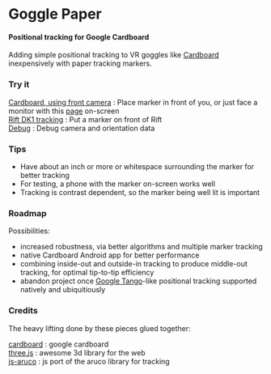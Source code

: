 Goggle Paper
============

#### Positional tracking for Google Cardboard ####

Adding simple positional tracking to VR goggles like [Cardboard](https://developers.google.com/cardboard/) inexpensively with paper tracking markers.


### Try it ###

[Cardboard, using front camera](http://gogglepaper.com/repo/examples/inside-out.html) : Place marker in front of you, or just face a monitor with this [page](http://gogglepaper.com/repo/examples/marker.html) on-screen  
[Rift DK1 tracking](http://gogglepaper.com/repo/examples/outside-in.html) : Put a marker on front of Rift  
[Debug](http://gogglepaper.com/repo/examples/debug.html) : Debug camera and orientation data  

### Tips ###

- Have about an inch or more or whitespace surrounding the marker for better tracking
- For testing, a phone with the marker on-screen works well
- Tracking is contrast dependent, so the marker being well lit is important

### Roadmap ###

Possibilities:
- increased robustness, via better algorithms and multiple marker tracking
- native Cardboard Android app for better performance
- combining inside-out and outside-in tracking to produce middle-out tracking, for optimal tip-to-tip efficiency  
- abandon project once [Google Tango](https://www.google.com/atap/projecttango/)-like positional tracking supported natively and ubiquitiously


### Credits ###

The heavy lifting done by these pieces glued together:  

[cardboard](https://developers.google.com/cardboard/) : google cardboard  
[three.js](http://threejs.org) : awesome 3d library for the web  
[js-aruco](https://github.com/jcmellado/js-aruco) : js port of the aruco library for tracking  

